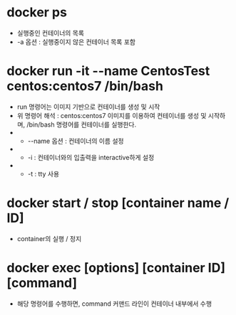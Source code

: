 docker ps
=========
* 실행중인 컨테이너의 목록
* -a 옵션 : 실행중이지 않은 컨테이너 목록 포함

docker run -it --name CentosTest centos:centos7 /bin/bash 
=========================================================
* run 명령어는 이미지 기반으로 컨테이너를 생성 및 시작
* 위 명령어 해석 : centos:centos7 이미지를 이용하여 컨테이너를 생성 및 시작하며, /bin/bash 명령어를 컨테이너를 실행한다.
* * --name 옵션 : 컨테이너의 이름 설정
* * -i : 컨테이너와의 입출력을 interactive하게 설정
* * -t : tty 사용

docker start / stop [container name / ID]
==================================
* container의 실행 / 정지

docker exec [options] [container ID] [command]
==============================================
* 해당 명령어를 수행하면, command 커맨드 라인이 컨테이너 내부에서 수행
